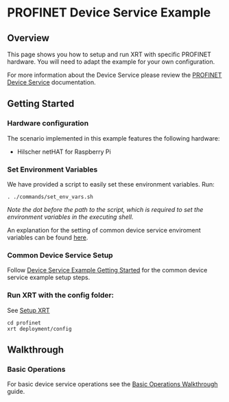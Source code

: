 # PROFINET Device Service Example

## Overview
This page shows you how to setup and run XRT with specific PROFINET hardware. You will need to adapt the example for your own configuration.

For more information about the Device Service please review the [PROFINET Device Service](https://docs.iotechsys.com/edge-xrt20/device-service-components/profinet-device-service-component.html) documentation.

## Getting Started

### Hardware configuration

The scenario implemented in this example features the following hardware:

- Hilscher netHAT for Raspberry Pi

### Set Environment Variables

We have provided a script to easily set these environment variables. Run:

```
. ./commands/set_env_vars.sh
```
*Note the dot before the path to the script, which is required to set the environment variables in the executing shell.*

An explanation for the setting of common device service enviroment variables can be found [here](../interactive-walkthrough/ds-getting-started-common.md#Device-service-configuration-setup).

### Common Device Service Setup
Follow [Device Service Example Getting Started](../interactive-walkthrough/ds-getting-started-common.md) for the common device service example setup steps.

### Run XRT with the config folder:

See [Setup XRT](../interactive-walkthrough/setup-xrt.md)

```
cd profinet
xrt deployment/config
```

## Walkthrough

### Basic Operations

For basic device service operations see the [Basic Operations Walkthrough](../interactive-walkthrough/basic-operations.md) guide.

